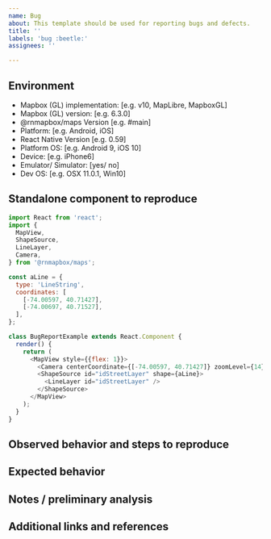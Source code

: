 ```yaml
---
name: Bug
about: This template should be used for reporting bugs and defects.
title: ''
labels: 'bug :beetle:'
assignees: ''

---
```



## Environment

- Mapbox (GL) implementation: [e.g. v10, MapLibre, MapboxGL]
- Mapbox (GL) version: [e.g. 6.3.0]
- @rnmapbox/maps Version [e.g. #main]
- Platform: [e.g. Android, iOS]
- React Native Version [e.g. 0.59]
- Platform OS: [e.g. Android 9, iOS 10]
- Device: [e.g. iPhone6]
- Emulator/ Simulator: [yes/ no]
- Dev OS: [e.g. OSX 11.0.1, Win10]

## Standalone component to reproduce

<!--- Use [our BugReportTemplate](https://github.com/rnmapbox/maps/blob/main/example/src/examples/BugReportExample.js) screens as a starting point. --->
<!--- Component should be self contained - no extra libraries, external data, no parameters --->
<!--- Do not include setAccessToken or access token istelf. ---->


```js
import React from 'react';
import {
  MapView,
  ShapeSource,
  LineLayer,
  Camera,
} from '@rnmapbox/maps';

const aLine = {
  type: 'LineString',
  coordinates: [
    [-74.00597, 40.71427],
    [-74.00697, 40.71527],
  ],
};

class BugReportExample extends React.Component {
  render() {
    return (
      <MapView style={{flex: 1}}>
        <Camera centerCoordinate={[-74.00597, 40.71427]} zoomLevel={14} />
        <ShapeSource id="idStreetLayer" shape={aLine}>
          <LineLayer id="idStreetLayer" />
        </ShapeSource>
      </MapView>
    );
  }
}
```

## Observed behavior and steps to reproduce

<!--- Please include as much evidence as possible (traces, videos, screenshots etc.) --->

## Expected behavior

<!--- Please include the expected behavior and any resources supporting this expected behavior. --->

## Notes / preliminary analysis

<!--- include your initial analysis, if available --->

## Additional links and references

<!--- Links to traces, videos et --->
